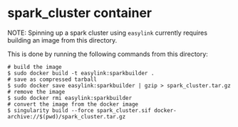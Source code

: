 # spark_cluster container
NOTE: Spinning up a spark cluster using `easylink` currently requires building an image from this directory.

This is done by running the following commands from this directory:

```
# build the image
$ sudo docker build -t easylink:sparkbuilder .
# save as compressed tarball
$ sudo docker save easylink:sparkbuilder | gzip > spark_cluster.tar.gz
# remove the image
$ sudo docker rmi easylink:sparkbuilder
# convert the image from the docker image
$ singularity build --force spark_cluster.sif docker-archive://$(pwd)/spark_cluster.tar.gz
```